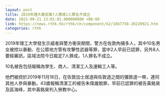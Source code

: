 ```yaml
---
layout: post
title: 2019年理大衝突案7人罪成1人罪名不成立
date: 2022-09-21 13:01:01.000000000 +08:00
link: https://news.rthk.hk/rthk/ch/component/k2/1667758-20220921.htm
categories: rthk
---
```


2019年理工大學發生示威者與警方衝突期間，警方在佐敦拘捕多人，其中10名男女被控以暴動、在公眾地方管有攻擊性武器等罪，當中2人早前已認罪，另外8人要經審訊，區域法院今日裁定7人罪成，1人罪名不成立。

10名被告包括報稱為學生、商人、清潔工人及運輸工人等。

他們被控於2019年11月18日，在佐敦加士居道與佐敦道之間的彌敦道一帶，連同其他人參與暴動。43歲報稱清潔工的被告朱偉雄脫罪，早前已認罪的被告黃銘昊及區海峰，其中黃銘昊判入勞教中心。
